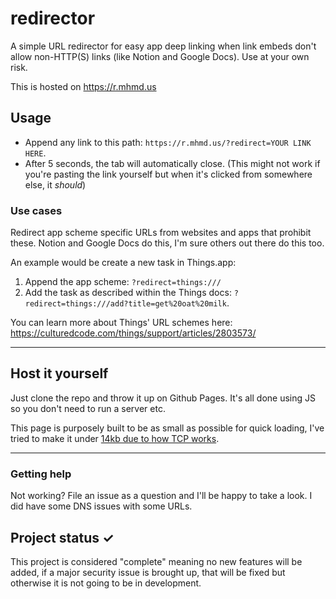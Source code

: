 # redirector

A simple URL redirector for easy app deep linking when link embeds don't allow non-HTTP(S) links
(like Notion and Google Docs). Use at your own risk. 

This is hosted on https://r.mhmd.us 

## Usage

- Append any link to this path: `https://r.mhmd.us/?redirect=YOUR LINK HERE`. 
- After 5 seconds, the tab will automatically close.
(This might not work if you're pasting the link yourself but when it's clicked from somewhere else, it *should*)

### Use cases

Redirect app scheme specific URLs from websites and apps that prohibit these. Notion and Google Docs do this, I'm sure others out there do this too. 

An example would be create a new task in Things.app:
1. Append the app scheme: `?redirect=things:///`
2. Add the task as described within the Things docs: `?redirect=things:///add?title=get%20oat%20milk`.

You can learn more about Things' URL schemes here: https://culturedcode.com/things/support/articles/2803573/


---

## Host it yourself
Just clone the repo and throw it up on Github Pages. It's all done using JS so you don't need to run a server etc.

This page is purposely built to be as small as possible for quick loading, I've tried to make it under [14kb due to how TCP works](https://endtimes.dev/why-your-website-should-be-under-14kb-in-size/).


---

### Getting help
Not working? File an issue as a question and I'll be happy to take a look. I did have some DNS issues with some URLs.


## Project status ✓
This project is considered "complete" meaning no new features will be added, if a major security issue is brought up, 
that will be fixed but otherwise it is not going to be in development.
